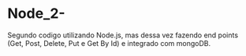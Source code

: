 # Node_2-
Segundo codigo utilizando Node.js, mas dessa vez fazendo end points (Get, Post, Delete, Put e Get By Id) e integrado com mongoDB.
